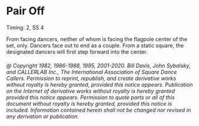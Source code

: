 
# Pair Off

Timing: 2, SS 4

From facing dancers, neither of whom is facing the flagpole center of the set, only.
Dancers face out to end as a couple. From a static square, the designated dancers will
first step forward into the center.

###### @ Copyright 1982, 1986-1988, 1995, 2001-2020. Bill Davis, John Sybalsky, and CALLERLAB Inc., The International Association of Square Dance Callers. Permission to reprint, republish, and create derivative works without royalty is hereby granted, provided this notice appears. Publication on the Internet of derivative works without royalty is hereby granted provided this notice appears. Permission to quote parts or all of this document without royalty is hereby granted, provided this notice is included. Information contained herein shall not be changed nor revised in any derivation or publication.
